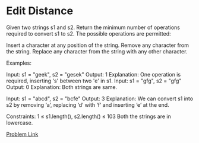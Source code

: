 # Edit Distance

Given two strings s1 and s2. Return the minimum number of operations required to convert s1 to s2.
The possible operations are permitted:

Insert a character at any position of the string.
Remove any character from the string.
Replace any character from the string with any other character.

Examples:


Input: s1 = "geek", s2 = "gesek"
Output: 1
Explanation: One operation is required, inserting 's' between two 'e' in s1.
Input: s1 = "gfg", s2 = "gfg"
Output: 0
Explanation: Both strings are same.

Input: s1 = "abcd", s2 = "bcfe"
Output: 3
Explanation: We can convert s1 into s2 by removing ‘a’, replacing ‘d’ with ‘f’ and inserting ‘e’ at the end. 

Constraints:
1 ≤ s1.length(), s2.length() ≤ 103
Both the strings are in lowercase.

[Problem Link](https://www.geeksforgeeks.org/problems/edit-distance3702/1)